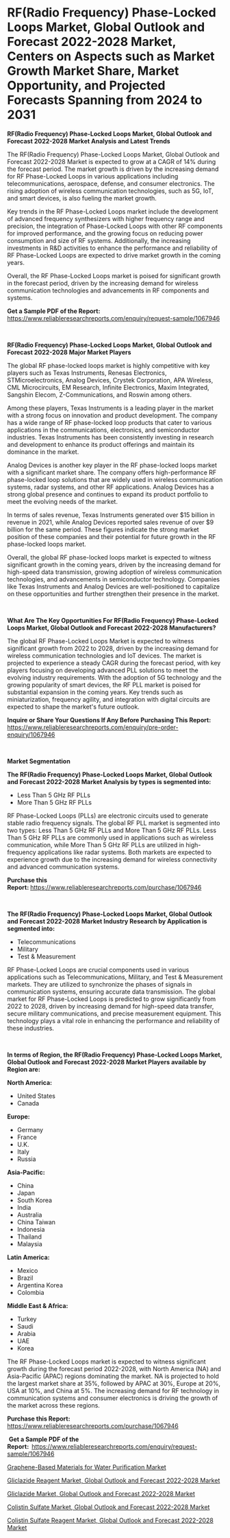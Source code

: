 <p><h1>RF(Radio Frequency) Phase-Locked Loops Market, Global Outlook and Forecast 2022-2028 Market, Centers on Aspects such as Market Growth Market Share, Market Opportunity, and Projected Forecasts Spanning from 2024 to 2031</h1></p><p><strong>RF(Radio Frequency) Phase-Locked Loops Market, Global Outlook and Forecast 2022-2028 Market Analysis and Latest Trends</strong></p>
<p><p>The RF(Radio Frequency) Phase-Locked Loops Market, Global Outlook and Forecast 2022-2028 Market is expected to grow at a CAGR of 14% during the forecast period. The market growth is driven by the increasing demand for RF Phase-Locked Loops in various applications including telecommunications, aerospace, defense, and consumer electronics. The rising adoption of wireless communication technologies, such as 5G, IoT, and smart devices, is also fueling the market growth.</p><p>Key trends in the RF Phase-Locked Loops market include the development of advanced frequency synthesizers with higher frequency range and precision, the integration of Phase-Locked Loops with other RF components for improved performance, and the growing focus on reducing power consumption and size of RF systems. Additionally, the increasing investments in R&D activities to enhance the performance and reliability of RF Phase-Locked Loops are expected to drive market growth in the coming years.</p><p>Overall, the RF Phase-Locked Loops market is poised for significant growth in the forecast period, driven by the increasing demand for wireless communication technologies and advancements in RF components and systems.</p></p>
<p><strong>Get a Sample PDF of the Report:&nbsp;</strong> <a href="https://www.reliableresearchreports.com/enquiry/request-sample/1067946">https://www.reliableresearchreports.com/enquiry/request-sample/1067946</a></p>
<p>&nbsp;</p>
<p><strong>RF(Radio Frequency) Phase-Locked Loops Market, Global Outlook and Forecast 2022-2028 Major Market Players</strong></p>
<p><p>The global RF phase-locked loops market is highly competitive with key players such as Texas Instruments, Renesas Electronics, STMicroelectronics, Analog Devices, Crystek Corporation, APA Wireless, CML Microcircuits, EM Research, Infinite Electronics, Maxim Integrated, Sangshin Elecom, Z-Communications, and Roswin among others.</p><p>Among these players, Texas Instruments is a leading player in the market with a strong focus on innovation and product development. The company has a wide range of RF phase-locked loop products that cater to various applications in the communications, electronics, and semiconductor industries. Texas Instruments has been consistently investing in research and development to enhance its product offerings and maintain its dominance in the market.</p><p>Analog Devices is another key player in the RF phase-locked loops market with a significant market share. The company offers high-performance RF phase-locked loop solutions that are widely used in wireless communication systems, radar systems, and other RF applications. Analog Devices has a strong global presence and continues to expand its product portfolio to meet the evolving needs of the market.</p><p>In terms of sales revenue, Texas Instruments generated over $15 billion in revenue in 2021, while Analog Devices reported sales revenue of over $9 billion for the same period. These figures indicate the strong market position of these companies and their potential for future growth in the RF phase-locked loops market.</p><p>Overall, the global RF phase-locked loops market is expected to witness significant growth in the coming years, driven by the increasing demand for high-speed data transmission, growing adoption of wireless communication technologies, and advancements in semiconductor technology. Companies like Texas Instruments and Analog Devices are well-positioned to capitalize on these opportunities and further strengthen their presence in the market.</p></p>
<p>&nbsp;</p>
<p><strong>What Are The Key Opportunities For RF(Radio Frequency) Phase-Locked Loops Market, Global Outlook and Forecast 2022-2028 Manufacturers?</strong></p>
<p><p>The global RF Phase-Locked Loops Market is expected to witness significant growth from 2022 to 2028, driven by the increasing demand for wireless communication technologies and IoT devices. The market is projected to experience a steady CAGR during the forecast period, with key players focusing on developing advanced PLL solutions to meet the evolving industry requirements. With the adoption of 5G technology and the growing popularity of smart devices, the RF PLL market is poised for substantial expansion in the coming years. Key trends such as miniaturization, frequency agility, and integration with digital circuits are expected to shape the market's future outlook.</p></p>
<p><strong>Inquire or Share Your Questions If Any Before Purchasing This Report:</strong> <a href="https://www.reliableresearchreports.com/enquiry/pre-order-enquiry/1067946">https://www.reliableresearchreports.com/enquiry/pre-order-enquiry/1067946</a></p>
<p>&nbsp;</p>
<p><strong>Market Segmentation</strong></p>
<p><strong>The RF(Radio Frequency) Phase-Locked Loops Market, Global Outlook and Forecast 2022-2028 Market Analysis by types is segmented into:</strong></p>
<p><ul><li>Less Than 5 GHz RF PLLs</li><li>More Than 5 GHz RF PLLs</li></ul></p>
<p><p>RF Phase-Locked Loops (PLLs) are electronic circuits used to generate stable radio frequency signals. The global RF PLL market is segmented into two types: Less Than 5 GHz RF PLLs and More Than 5 GHz RF PLLs. Less Than 5 GHz RF PLLs are commonly used in applications such as wireless communication, while More Than 5 GHz RF PLLs are utilized in high-frequency applications like radar systems. Both markets are expected to experience growth due to the increasing demand for wireless connectivity and advanced communication systems.</p></p>
<p><strong>Purchase this Report:&nbsp;</strong><a href="https://www.reliableresearchreports.com/purchase/1067946">https://www.reliableresearchreports.com/purchase/1067946</a></p>
<p>&nbsp;</p>
<p><strong>The RF(Radio Frequency) Phase-Locked Loops Market, Global Outlook and Forecast 2022-2028 Market Industry Research by Application is segmented into:</strong></p>
<p><ul><li>Telecommunications</li><li>Military</li><li>Test & Measurement</li></ul></p>
<p><p>RF Phase-Locked Loops are crucial components used in various applications such as Telecommunications, Military, and Test & Measurement markets. They are utilized to synchronize the phases of signals in communication systems, ensuring accurate data transmission. The global market for RF Phase-Locked Loops is predicted to grow significantly from 2022 to 2028, driven by increasing demand for high-speed data transfer, secure military communications, and precise measurement equipment. This technology plays a vital role in enhancing the performance and reliability of these industries.</p></p>
<p>&nbsp;</p>
<p><strong>In terms of Region, the RF(Radio Frequency) Phase-Locked Loops Market, Global Outlook and Forecast 2022-2028 Market Players available by Region are:</strong></p>
<p>
    <p> <strong> North America: </strong>
        <ul>
            <li>United States</li>
            <li>Canada</li>
        </ul>
        </p> 
    <p> <strong> Europe: </strong>
        <ul>
            <li>Germany</li>
            <li>France</li>
            <li>U.K.</li>
            <li>Italy</li>
            <li>Russia</li>
        </ul>
        </p> 
    <p> <strong> Asia-Pacific: </strong>
        <ul>
            <li>China</li>
            <li>Japan</li>
            <li>South Korea</li>
            <li>India</li>
            <li>Australia</li>
            <li>China Taiwan</li>
            <li>Indonesia</li>
            <li>Thailand</li>
            <li>Malaysia</li>
        </ul>
        </p> 
    <p> <strong> Latin America: </strong>
        <ul>
            <li>Mexico</li>
            <li>Brazil</li>
            <li>Argentina Korea</li>
            <li>Colombia</li>
        </ul>
        </p> 
    <p> <strong> Middle East & Africa: </strong>
        <ul>
            <li>Turkey</li>
            <li>Saudi</li>
            <li>Arabia</li>
            <li>UAE</li>
            <li>Korea</li>
        </ul>
    </p>
    </p>
<p><p>The RF Phase-Locked Loops market is expected to witness significant growth during the forecast period 2022-2028, with North America (NA) and Asia-Pacific (APAC) regions dominating the market. NA is projected to hold the largest market share at 35%, followed by APAC at 30%, Europe at 20%, USA at 10%, and China at 5%. The increasing demand for RF technology in communication systems and consumer electronics is driving the growth of the market across these regions.</p></p>
<p><strong>Purchase this Report: </strong><a href="https://www.reliableresearchreports.com/purchase/1067946">https://www.reliableresearchreports.com/purchase/1067946</a></p>
<p>&nbsp;<strong>Get a Sample PDF of the Report:&nbsp;&nbsp;</strong><a href="https://www.reliableresearchreports.com/enquiry/request-sample/1067946">https://www.reliableresearchreports.com/enquiry/request-sample/1067946</a></p>
<p><strong></strong></p>
<p><p><a href="https://issuu.com/reportprime-2/docs/graphene-based-materials-for-water-_994e239ca336c0">Graphene-Based Materials for Water Purification Market</a></p><p><a href="https://github.com/peachesmcdowel1/Market-Research-Report-List-1/blob/main/gliclazide-reagent-market-global-outlook-and-forecast-2022-2028-market.md">Gliclazide Reagent Market, Global Outlook and Forecast 2022-2028 Market</a></p><p><a href="https://github.com/redneck06/Market-Research-Report-List-1/blob/main/gliclazide-market-global-outlook-and-forecast-2022-2028-market.md">Gliclazide Market, Global Outlook and Forecast 2022-2028 Market</a></p><p><a href="https://github.com/edytherolanlouisejk1miz0wig/Market-Research-Report-List-1/blob/main/colistin-sulfate-market-global-outlook-and-forecast-2022-2028-market.md">Colistin Sulfate Market, Global Outlook and Forecast 2022-2028 Market</a></p><p><a href="https://github.com/RoccoManning/Market-Research-Report-List-3/blob/main/colistin-sulfate-reagent-market-global-outlook-and-forecast-2022-2028-market.md">Colistin Sulfate Reagent Market, Global Outlook and Forecast 2022-2028 Market</a></p></p>